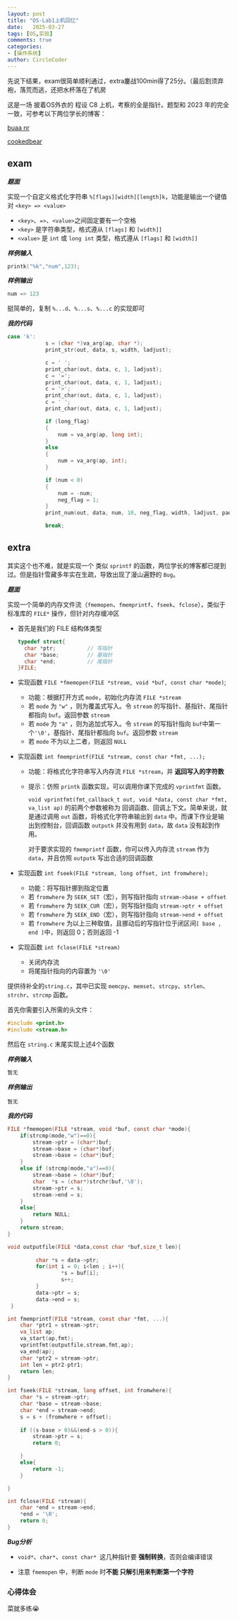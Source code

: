 ```yaml
---
layout: post
title: "OS-Lab1上机回忆"
date:   2025-03-27
tags: [OS,实验]
comments: true
categories:
- [操作系统]
author: CircleCoder
---
```


先说下结果，exam很简单顺利通过，extra鏖战100min得了25分。（最后割须弃袍，落荒而逃，还把水杯落在了机房

这是一场 披着OS外衣的 程设 C8 上机，考察的全是指针。题型和 2023 年的完全一致，可参考以下两位学长的博客：

[buaa nr](https://www.cnblogs.com/juantify/p/17238949.html)

[cookedbear](https://cookedbear.top/p/44391.html)



## exam

***题面***

实现一个自定义格式化字符串 `%[flags][width][length]k`，功能是输出一个键值对 `<key> => <value>`

 - `<key>`、`=>`、`<value>`之间固定要有一个空格
 - `<key>` 是字符串类型，格式遵从 `[flags]` 和 `[width]]` 
 - `<value>` 是 `int` 或 `long int` 类型，格式遵从 `[flags]` 和 `[width]]` 

***样例输入***

```c
printk("%k","num",123);
```

***样例输出***

```c
num => 123
```



挺简单的，复制 `%...d`、`%...s`、`%...c` 的实现即可

***我的代码***

```c
case 'k':
			s = (char *)va_arg(ap, char *);
			print_str(out, data, s, width, ladjust);

			c = ' ';
			print_char(out, data, c, 1, ladjust);
			c = '=';
			print_char(out, data, c, 1, ladjust);
			c = '>';
			print_char(out, data, c, 1, ladjust);
			c = ' ';
			print_char(out, data, c, 1, ladjust);

			if (long_flag)
			{
				num = va_arg(ap, long int);
			}
			else
			{
				num = va_arg(ap, int);
			}

			if (num < 0)
			{
				num = -num;
				neg_flag = 1;
			}
			print_num(out, data, num, 10, neg_flag, width, ladjust, padc, 0);

			break;

```



## extra

其实这个也不难，就是实现一个 类似 `sprintf` 的函数，两位学长的博客都已提到过。但是指针雪藏多年实在生疏，导致出现了漫山遍野的 `Bug`。

***题面***

实现一个简单的内存文件流（`fmemopen`、`fmemprintf`、`fseek`、`fclose`），类似于标准库的 `FILE*` 操作，但针对内存缓冲区

- 首先是我们的 FILE 结构体类型

  ```c
  typedef struct{
  	char *ptr;			// 写指针
  	char *base;			// 基指针
  	char *end;			// 尾指针
  }FILE;
  ```

- 实现函数 `FILE *fmemopen(FILE *stream, void *buf, const char *mode)`;

  - 功能：根据打开方式 `mode`，初始化内存流 `FILE *stream`
  - 若 `mode` 为 `"w"` ，则为覆盖式写入。令 `stream` 的写指针、基指针、尾指针都指向 `buf`。返回参数 `stream`
  - 若 `mode` 为 `"a"` ，则为追加式写入。令 `stream` 的写指针指向 `buf`中第一个`'\0'`，基指针、尾指针都指向 `buf`。返回参数 `stream`
  - 若 `mode` 不为以上二者，则返回 `NULL`

- 实现函数 `int fmemprintf(FILE *stream, const char *fmt, ...);`

  - 功能：将格式化字符串写入内存流 `FILE *stream`，并 **返回写入的字符数**

  - 提示：仿照 `printk` 函数实现，可以调用你课下完成的 `vprintfmt` 函数。

    `void vprintfmt(fmt_callback_t out, void *data, const char *fmt, va_list ap)` 的前两个参数被称为 回调函数、回调上下文。简单来说，就是通过调用 `out` 函数，将格式化字符串输出到 `data` 中。而课下作业是输出到控制台，回调函数 `outputk` 并没有用到 `data`，故 `data` 没有起到作用。

    对于要求实现的 `fmemprintf` 函数，你可以传入内存流 `stream` 作为 `data`，并且仿照 `outputk` 写出合适的回调函数

- 实现函数 `int fseek(FILE *stream, long offset, int fromwhere);`
  - 功能：将写指针挪到指定位置
  - 若 `fromwhere` 为 `SEEK_SET`（宏），则写指针指向 `stream->base + offset` 
  - 若 `fromwhere` 为 `SEEK_CUR`（宏），则写指针指向 `stream->ptr + offset` 
  - 若 `fromwhere` 为 `SEEK_END`（宏），则写指针指向 `stream->end + offset` 
  - 若 `fromwhere` 为以上三种取值，且挪动后的写指针位于闭区间`[ base , end ]`中，则返回 0；否则返回 -1
- 实现函数 `int fclose(FILE *stream)`
  - 关闭内存流
  - 将尾指针指向的内容置为 `'\0'`



提供待补全的`string.c`，其中已实现 `memcpy`、`memset`、`strcpy`、`strlen`、`strchr`、`strcmp` 函数。

首先你需要引入所需的头文件：

```c
#include <print.h>
#include <stream.h>
```

然后在 `string.c` 末尾实现上述4个函数



***样例输入***

```markdown
暂无
```

***样例输出***

```
暂无
```

***我的代码***

```c
FILE *fmemopen(FILE *stream, void *buf, const char *mode){
	if(strcmp(mode,"w")==0){
		stream->ptr = (char*)buf;
		stream->base = (char*)buf;
		stream->base = (char*)buf;	
	}
	else if (strcmp(mode,"a")==0){
		stream->base = (char*)buf;
		char  *s = (char*)strchr(buf,'\0');
		stream->ptr = s;
		stream->end = s;
	}
	else{
		return NULL;
	}
	return stream;
}

void outputfile(FILE *data,const char *buf,size_t len){
    
         char *s = data->ptr;
         for(int i = 0; i<len ; i++){
                 *s = buf[i];
                 s++;
         }
         data->ptr = s;
         data->end = s;
 }

int fmemprintf(FILE *stream, const char *fmt, ...){
	char *ptr1 = stream->ptr;
	va_list ap;
	va_start(ap,fmt);
	vprintfmt(outputfile,stream,fmt,ap);
	va_end(ap);		
	char *ptr2 = stream->ptr;
	int len = ptr2-ptr1;
	return len;
}

int fseek(FILE *stream, long offset, int fromwhere){
	char *s = stream->ptr;
	char *base = stream->base;
	char *end = stream->end; 
	s = s + (fromwhere + offset);
	
	if ((s-base > 0)&&(end-s > 0)){
		stream->ptr = s;
		return 0;

	}
	else{
		return -1;
	}

}

int fclose(FILE *stream){
	char *end = stream->end;
	*end = '\0';
	return 0;
}
```



***Bug分析***

- `void*`、`char*`、`const char* `这几种指针要 **强制转换**，否则会编译错误

- 注意 `fmemopen` 中，判断 `mode` 时**不能 只解引用来判断第一个字符**





### 心得体会

菜就多练😭



